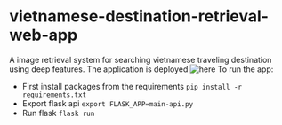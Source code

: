 # vietnamese-destination-retrieval-web-app
A image retrieval system for searching vietnamese traveling destination using deep features.
The application is deployed ![here](http://www.tuisearch.vietcs.org/)
To run the app:
- First install packages from the requirements
`pip install -r requirements.txt`
- Export flask api
`export FLASK_APP=main-api.py`
- Run flask
`flask run`
